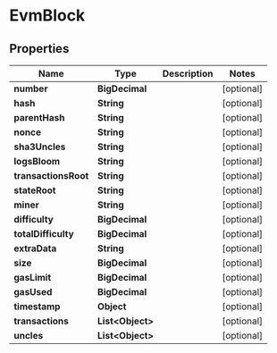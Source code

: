 

# EvmBlock


## Properties

| Name | Type | Description | Notes |
|------------ | ------------- | ------------- | -------------|
|**number** | **BigDecimal** |  |  [optional] |
|**hash** | **String** |  |  [optional] |
|**parentHash** | **String** |  |  [optional] |
|**nonce** | **String** |  |  [optional] |
|**sha3Uncles** | **String** |  |  [optional] |
|**logsBloom** | **String** |  |  [optional] |
|**transactionsRoot** | **String** |  |  [optional] |
|**stateRoot** | **String** |  |  [optional] |
|**miner** | **String** |  |  [optional] |
|**difficulty** | **BigDecimal** |  |  [optional] |
|**totalDifficulty** | **BigDecimal** |  |  [optional] |
|**extraData** | **String** |  |  [optional] |
|**size** | **BigDecimal** |  |  [optional] |
|**gasLimit** | **BigDecimal** |  |  [optional] |
|**gasUsed** | **BigDecimal** |  |  [optional] |
|**timestamp** | **Object** |  |  [optional] |
|**transactions** | **List&lt;Object&gt;** |  |  [optional] |
|**uncles** | **List&lt;Object&gt;** |  |  [optional] |



